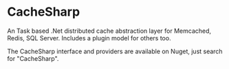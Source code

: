 CacheSharp
==========

An Task based .Net distributed cache abstraction layer for Memcached, Redis, SQL Server. Includes a plugin model for others too.

The CacheSharp interface and providers are available on Nuget, just search for "CacheSharp".
